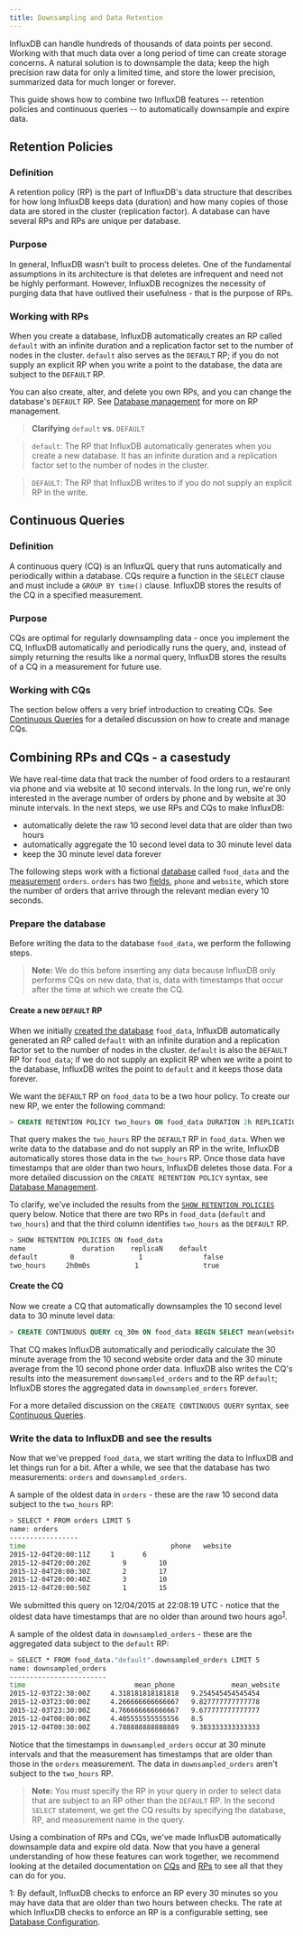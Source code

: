 ```yaml
---
title: Downsampling and Data Retention
---
```


InfluxDB can handle hundreds of thousands of data points per second. Working with that much data over a long period of time can create storage concerns. A natural solution is to downsample the data; keep the high precision raw data for only a limited time, and store the lower precision, summarized data for much longer or forever. 

This guide shows how to combine two InfluxDB features -- retention policies and continuous queries -- to automatically downsample and expire data.

## Retention Policies
### Definition  
A retention policy (RP) is the part of InfluxDB's data structure that describes for how long InfluxDB keeps data (duration) and how many copies of those data are stored in the cluster (replication factor). A database can have several RPs and RPs are unique per database.

### Purpose 
In general, InfluxDB wasn't built to process deletes. One of the fundamental assumptions in its architecture is that deletes are infrequent and need not be highly performant. However, InfluxDB recognizes the necessity of purging data that have outlived their usefulness - that is the purpose of RPs.

### Working with RPs 
When you create a database, InfluxDB automatically creates an RP called `default` with an infinite duration and a replication factor set to the number of nodes in the cluster. `default` also serves as the `DEFAULT` RP; if you do not supply an explicit RP when you write a point to the database, the data are subject to the `DEFAULT` RP.

You can also create, alter, and delete you own RPs, and you can change the database's `DEFAULT` RP. See [Database management](../query_language/database_management.html#retention-policy-management) for more on RP management.

> **Clarifying** `default` **vs.** `DEFAULT`

> `default`: The RP that InfluxDB automatically generates when you create a new database. It has an infinite duration and a replication factor set to the number of nodes in the cluster.

> `DEFAULT`: The RP that InfluxDB writes to if you do not supply an explicit RP in the write.

## Continuous Queries
### Definition
A continuous query (CQ) is an InfluxQL query that runs automatically and periodically within a database. CQs require a function in the `SELECT` clause and must include a `GROUP BY time()` clause. InfluxDB stores the results of the CQ in a specified measurement.

### Purpose
CQs are optimal for regularly downsampling data - once you implement the CQ, InfluxDB automatically and periodically runs the query, and, instead of simply returning the results like a normal query, InfluxDB stores the results of a CQ in a measurement for future use.

### Working with CQs
The section below offers a very brief introduction to creating CQs. See [Continuous Queries](../query_language/continuous_queries.html) for a detailed discussion on how to create and manage CQs.

## Combining RPs and CQs - a casestudy
We have real-time data that track the number of food orders to a restaurant via phone and via website at 10 second intervals. In the long run, we're only interested in the average number of orders by phone and by website at 30 minute intervals. In the next steps, we use RPs and CQs to make InfluxDB:
 
 * automatically delete the raw 10 second level data that are older than two hours
 * automatically aggregate the 10 second level data to 30 minute level data
 * keep the 30 minute level data forever 

The following steps work with a fictional [database](../concepts/glossary.html#database) called `food_data` and the [measurement](../concepts/glossary.html#measurement) `orders`. `orders` has two [fields](../concepts/glossary.html#field), `phone` and `website`, which store the number of orders that arrive through the relevant median every 10 seconds.

### Prepare the database
Before writing the data to the database `food_data`, we perform the following steps. 

> **Note:** We do this before inserting any data because InfluxDB only performs CQs on new data, that is, data with timestamps that occur after the time at which we create the CQ.

#### Create a new `DEFAULT` RP 
When we initially [created the database](../query_language/database_management.html#create-a-database-with-create-database) `food_data`, InfluxDB automatically generated an RP called `default` with an infinite duration and a replication factor set to the number of nodes in the cluster. `default` is also the `DEFAULT` RP for `food_data`; if we do not supply an explicit RP when we write a point to the database, InfluxDB writes the point to `default` and it keeps those data forever.

We want the `DEFAULT` RP on `food_data` to be a two hour policy. To create our new RP, we enter the following command:

```sql
> CREATE RETENTION POLICY two_hours ON food_data DURATION 2h REPLICATION 1 DEFAULT
```
That query makes the `two_hours` RP the `DEFAULT` RP in `food_data`. When we write data to the database and do not supply an RP in the write, InfluxDB automatically stores those data in the `two_hours` RP. Once those data have timestamps that are older than two hours, InfluxDB deletes those data. For a more detailed discussion on the `CREATE RETENTION POLICY` syntax, see [Database Management](../query_language/database_management.html#retention-policy-management).
    
To clarify, we've included the results from the [`SHOW RETENTION POLICIES`](../query_language/schema_exploration.html#explore-retention-policies-with-show-retention-policies) query below. Notice that there are two RPs in `food_data` (`default` and `two_hours`) and that the third column identifies `two_hours` as the `DEFAULT` RP.
    
```sh
> SHOW RETENTION POLICIES ON food_data
name		      duration	  replicaN	  default
default		   0		        1		        false
two_hours	  2h0m0s		   1		        true
```
    
#### Create the CQ
Now we create a CQ that automatically downsamples the 10 second level data to 30 minute level data:

```sql
> CREATE CONTINUOUS QUERY cq_30m ON food_data BEGIN SELECT mean(website) AS mean_website,mean(phone) AS mean_phone INTO food_data."default".downsampled_orders FROM orders GROUP BY time(30m) END
```
That CQ makes InfluxDB automatically and periodically calculate the 30 minute average from the 10 second website order data and the 30 minute average from the 10 second phone order data. InfluxDB also writes the CQ's results into the measurement `downsampled_orders` and to the RP `default`; InfluxDB stores the aggregated data in `downsampled_orders` forever.

For a more detailed discussion on the `CREATE CONTINUOUS QUERY` syntax, see [Continuous Queries](../query_language/continuous_queries.html).

### Write the data to InfluxDB and see the results
Now that we've prepped `food_data`, we start writing the data to InfluxDB and let things run for a bit. After a while, we see that the database has two measurements: `orders` and `downsampled_orders`.

A sample of the oldest data in `orders` - these are the raw 10 second data subject to the `two_hours` RP:
```sh
> SELECT * FROM orders LIMIT 5
name: orders
-----------------
time						            phone 	website
2015-12-04T20:00:11Z	 1	     6
2015-12-04T20:00:20Z		9	     10
2015-12-04T20:00:30Z		2	     17
2015-12-04T20:00:40Z		3	     10
2015-12-04T20:00:50Z		1	     15
```
We submitted this query on 12/04/2015 at 22:08:19 UTC  - notice that the oldest data have timestamps that are no older than around two hours ago<sup>[1](#retentionconfig)</sup>.

A sample of the oldest data in `downsampled_orders` - these are the aggregated data subject to the `default` RP:
```sh
> SELECT * FROM food_data."default".downsampled_orders LIMIT 5
name: downsampled_orders
------------------------
time			               mean_phone		       mean_website
2015-12-03T22:30:00Z	 4.318181818181818	 9.254545454545454
2015-12-03T23:00:00Z	 4.266666666666667	 9.827777777777778
2015-12-03T23:30:00Z	 4.766666666666667	 9.677777777777777
2015-12-04T00:00:00Z	 4.405555555555556	 8.5
2015-12-04T00:30:00Z	 4.788888888888889	 9.383333333333333
```
Notice that the timestamps in `downsampled_orders` occur at 30 minute intervals and that the measurement has timestamps that are older than those in the `orders` measurement. The data in `downsampled_orders` aren't subject to the `two_hours` RP.

> **Note:** You must specify the RP in your query in order to select data that are subject to an RP other than the `DEFAULT` RP. In the second `SELECT` statement, we get the CQ results by specifying the database, RP, and measurement name in the query. 

Using a combination of RPs and CQs, we've made InfluxDB automatically downsample data and expire old data. Now that you have a general understanding of how these features can work together, we recommend looking at the detailed documentation on [CQs](../query_language/continuous_queries.html) and [RPs](../query_language/database_management.html#retention-policy-management) to see all that they can do for you.

<a name="retentionconfig">1</a>: By default, InfluxDB checks to enforce an RP every 30 minutes so you may have data that are older than two hours between checks. The rate at which InfluxDB checks to enforce an RP is a configurable setting, see [Database Configuration](../administration/config.html#retention).

